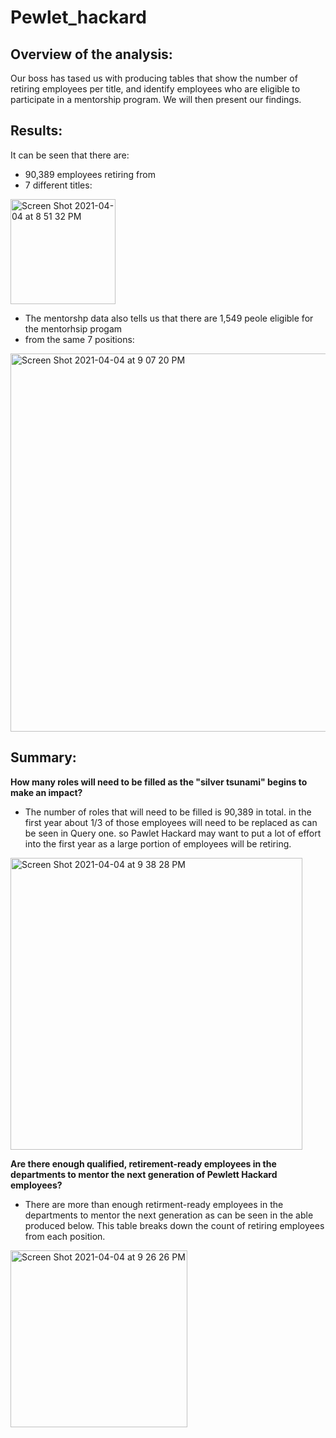 # Pewlet_hackard
## Overview of the analysis:
Our boss has tased us with producing tables that show the number of retiring employees per title, and identify employees who are eligible to participate in a mentorship program. We will then present our findings. 

## Results:
It can be seen that there are: 
- 90,389 employees retiring from 
- 7 different titles:

<img width="168" alt="Screen Shot 2021-04-04 at 8 51 32 PM" src="https://user-images.githubusercontent.com/75695931/113526695-044ac800-9589-11eb-99a6-078e92f0494b.png">

- The mentorshp data also tells us that there are 1,549 peole eligible for the mentorhsip progam 
- from the same 7 positions:

<img width="605" alt="Screen Shot 2021-04-04 at 9 07 20 PM" src="https://user-images.githubusercontent.com/75695931/113526919-cac68c80-9589-11eb-859e-b26722eebd7f.png">

## Summary:
**How many roles will need to be filled as the "silver tsunami" begins to make an impact?**
- The number of roles that will need to be filled is 90,389 in total. in the first year about 1/3 of those employees will need to be replaced as can be seen in Query one. so Pawlet Hackard may want to put a lot of effort into the first year as a large portion of employees will be retiring. 

<img width="467" alt="Screen Shot 2021-04-04 at 9 38 28 PM" src="https://user-images.githubusercontent.com/75695931/113528282-2266f700-958e-11eb-948f-7f38c8ef85ed.png">

**Are there enough qualified, retirement-ready employees in the departments to mentor the next generation of Pewlett Hackard employees?**
- There are more than enough retirment-ready employees in the departments to mentor the next generation as can be seen in the able produced below. This table breaks down the count of retiring employees from each position. 

<img width="283" alt="Screen Shot 2021-04-04 at 9 26 26 PM" src="https://user-images.githubusercontent.com/75695931/113528236-02cfce80-958e-11eb-87a6-0d42c730b647.png">

